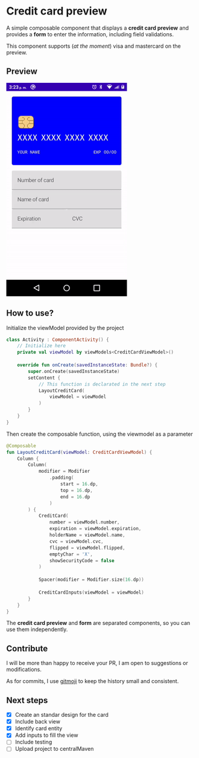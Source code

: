 # Credit card preview
A simple composable component that displays a **credit card preview** and provides a **form** to enter the information, including field validations.

This component supports (*at the moment*) visa and mastercard on the preview.

## Preview
![credit card front empty](./images/card_input.gif)

## How to use?
Initialize the viewModel provided by the project

```kotlin
class Activity : ComponentActivity() {
    // Initialize here
    private val viewModel by viewModels<CreditCardViewModel>()
    
    override fun onCreate(savedInstanceState: Bundle?) {
        super.onCreate(savedInstanceState)
        setContent {
            // This function is declarated in the next step
            LayoutCreditCard(
                viewModel = viewModel
            )
        }
    }
}
```

Then create the composable function, using the viewmodel as a parameter
```kotlin
@Composable
fun LayoutCreditCard(viewModel: CreditCardViewModel) {
    Column {
        Column(
            modifier = Modifier
                .padding(
                    start = 16.dp, 
                    top = 16.dp, 
                    end = 16.dp
                )
        ) {
            CreditCard(
                number = viewModel.number,
                expiration = viewModel.expiration,
                holderName = viewModel.name,
                cvc = viewModel.cvc,
                flipped = viewModel.flipped,
                emptyChar = 'X',
                showSecurityCode = false
            )

            Spacer(modifier = Modifier.size(16.dp))

            CreditCardInputs(viewModel = viewModel)
        }
    }
}

```


The **credit card preview** and **form** are separated components, so you can use them independently.

## Contribute
I will be more than happy to receive your PR, I am open to suggestions or modifications.

As for commits, I use [gitmoji](https://gitmoji.dev/) to keep the history small and consistent. 

## Next steps
- [x] Create an standar design for the card
- [x] Include back view
- [X] Identify card entity
- [X] Add inputs to fill the view
- [ ] Include testing
- [ ] Upload project to centralMaven